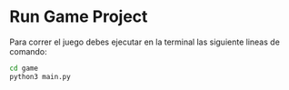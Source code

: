 # Run Game Project 

Para correr el juego debes ejecutar en la terminal las siguiente lineas de comando:

```sh
cd game
python3 main.py
```
